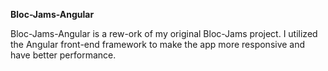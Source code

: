 **Bloc-Jams-Angular**

Bloc-Jams-Angular is a rew-ork of my original Bloc-Jams project. I utilized the Angular front-end framework to make the app more responsive and have better performance.

